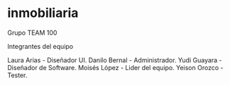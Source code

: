# inmobiliaria
Grupo TEAM 100

Integrantes del equipo

Laura Arias - Diseñador UI.
Danilo Bernal - Administrador.
Yudi Guayara - Diseñador de Software.
Moisés López - Lider del equipo.
Yeison Orozco - Tester.


